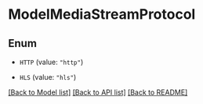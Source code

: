 # ModelMediaStreamProtocol

## Enum


* `HTTP` (value: `"http"`)

* `HLS` (value: `"hls"`)


[[Back to Model list]](../README.md#documentation-for-models) [[Back to API list]](../README.md#documentation-for-api-endpoints) [[Back to README]](../README.md)


